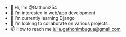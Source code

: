 - 👋 Hi, I’m @Gathoni254
- 👀 I’m interested in web/app development 
- 🌱 I’m currently learning Django 
- 💞️ I’m looking to collaborate on various projects 
- 📫 How to reach me julia.gathonimbugua@gmail.com

<!---
Gathoni254/Gathoni254 is a ✨ special ✨ repository because its `README.md` (this file) appears on your GitHub profile.
You can click the Preview link to take a look at your changes.
--->

